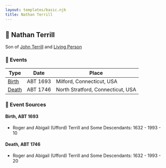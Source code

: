 ```yaml
---
layout: templates/basic.njk
title: Nathan Terrill
---
```

## 🔵 Nathan Terrill

Son of [John Terrill](/people/6/65221157) and [Living Person](/people/4/48582652)

### 📆 Events

Type | Date | Place
------ | ------ | ------
[Birth](#event-0) | ABT 1693 | Milford, Connecticut, USA
[Death](#event-1) | ABT 1746 | North Stratford, Connecticut, USA

### 📰 Event Sources

#### <a id="event-0"></a> Birth, ABT 1693
* Roger and Abigail (Ufford) Terrill and Some Descendants: 1632 - 1993  - 10

#### <a id="event-1"></a> Death, ABT 1746
* Roger and Abigail (Ufford) Terrill and Some Descendants: 1632 - 1993  - 20